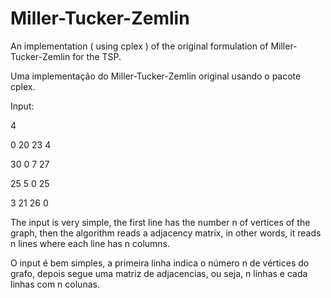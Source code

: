 Miller-Tucker-Zemlin
====================

An implementation ( using cplex ) of the original formulation of Miller-Tucker-Zemlin for the TSP.

Uma implementação do Miller-Tucker-Zemlin original usando o pacote cplex.

Input:

4

0 20 23 4

30 0 7 27

25 5 0 25

3 21 26 0

The input is very simple, the first line has the number n of vertices of the graph, then the algorithm reads a adjacency matrix, in other words, it reads n lines where each line has n columns.

O input é bem simples, a primeira linha indica o número n de vértices do grafo, depois segue uma matriz de adjacencias, ou seja, n linhas e cada linhas com n colunas.
